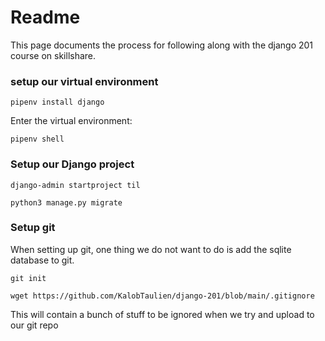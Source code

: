 # Readme

This page documents the process for following along with the django 201 course on skillshare.

### setup our virtual environment

`pipenv install django`

Enter the virtual environment:

`pipenv shell`

### Setup our Django project

`django-admin startproject til`

`python3 manage.py migrate`

### Setup git 

When setting up git, one thing we do not want to do is add the sqlite database to git.

`git init`

`wget https://github.com/KalobTaulien/django-201/blob/main/.gitignore`

This will contain a bunch of stuff to be ignored when we try and upload to our git repo